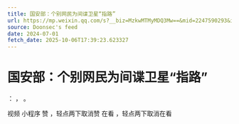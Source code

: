 ```yaml
---
title: 国安部：个别网民为间谍卫星“指路”
url: https://mp.weixin.qq.com/s?__biz=MzkwMTMyMDQ3Mw==&mid=2247590293&idx=1&sn=700ee7d41e9d7e434d69a473420de2ec
source: Doonsec's feed
date: 2024-07-01
fetch_date: 2025-10-06T17:39:23.623327
---
```


# 国安部：个别网民为间谍卫星“指路”

：
，
。

视频
小程序
赞
，轻点两下取消赞
在看
，轻点两下取消在看